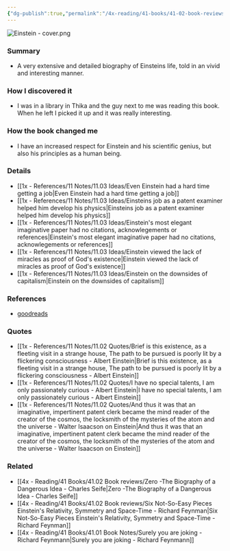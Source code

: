 ```yaml
---
{"dg-publish":true,"permalink":"/4x-reading/41-books/41-02-book-reviews/einstein-his-life-and-universe-walter-isaacson/","title":"Einstein - His Life and Universe - Walter Isaacson","created":"2025-02-20T17:27:24.654+03:00","updated":"2025-02-20T22:53:44.465+03:00"}
---
```


![Einstein - cover.png](/img/user/4x%20-%20Reading/41%20Books/41.03%20Cover%20images/Einstein%20-%20cover.png)
### Summary

- A very extensive and detailed biography of Einsteins life, told in an vivid and interesting manner.

### How I discovered it

- I was in a library in Thika and the guy next to me was reading this book. When he left I picked it up and it was really interesting.

### How the book changed me

- I have an increased respect for Einstein and his scientific genius, but also his principles as a human being.

### Details

- [[1x - References/11 Notes/11.03 Ideas/Even Einstein had a hard time getting a job\|Even Einstein had a hard time getting a job]]
- [[1x - References/11 Notes/11.03 Ideas/Einsteins job as a patent examiner helped him develop his physics\|Einsteins job as a patent examiner helped him develop his physics]]
- [[1x - References/11 Notes/11.03 Ideas/Einstein's most elegant imaginative paper had no citations, acknowlegements or references\|Einstein's most elegant imaginative paper had no citations, acknowlegements or references]]
- [[1x - References/11 Notes/11.03 Ideas/Einstein viewed the lack of miracles as proof of God's existence\|Einstein viewed the lack of miracles as proof of God's existence]]
- [[1x - References/11 Notes/11.03 Ideas/Einstein on the downsides of capitalism\|Einstein on the downsides of capitalism]]

### References

- [goodreads](https://www.goodreads.com/book/show/10884.Einstein?ac=1&from_search=true&qid=rpbtYOaQS6&rank=1)

### Quotes
- [[1x - References/11 Notes/11.02 Quotes/Brief is this existence, as a fleeting visit in a strange house, The path to be pursued is poorly lit by a flickering consciousness - Albert Einstein\|Brief is this existence, as a fleeting visit in a strange house, The path to be pursued is poorly lit by a flickering consciousness - Albert Einstein]]
- [[1x - References/11 Notes/11.02 Quotes/I have no special talents, I am only passionately curious - Albert Einstein\|I have no special talents, I am only passionately curious - Albert Einstein]]
- [[1x - References/11 Notes/11.02 Quotes/And thus it was that an imaginative, impertinent patent clerk became the mind reader of the creator of the cosmos, the locksmith of the mysteries of the atom and the universe - Walter Isaacson on Einstein\|And thus it was that an imaginative, impertinent patent clerk became the mind reader of the creator of the cosmos, the locksmith of the mysteries of the atom and the universe - Walter Isaacson on Einstein]]

### Related

- [[4x - Reading/41 Books/41.02 Book reviews/Zero -The Biography of a Dangerous Idea - Charles Seife\|Zero -The Biography of a Dangerous Idea - Charles Seife]]
- [[4x - Reading/41 Books/41.02 Book reviews/Six Not-So-Easy Pieces Einstein's Relativity, Symmetry and Space-Time - Richard Feynman\|Six Not-So-Easy Pieces Einstein's Relativity, Symmetry and Space-Time - Richard Feynman]]
- [[4x - Reading/41 Books/41.01 Book Notes/Surely you are joking - Richard Feynmann\|Surely you are joking - Richard Feynmann]]